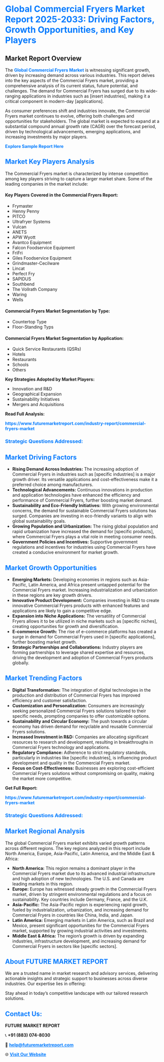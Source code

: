 <h1 style="color: #007BFF;">Global Commercial Fryers Market Report 2025-2033: Driving Factors, Growth Opportunities, and Key Players</h1>

<section id="overview">
<h2>Market Report Overview</h2>
<p>The <a href="https://www.futuremarketreport.com/industry-report/commercial-fryers-market" style="color: #007BFF; text-decoration: none;"><strong>Global Commercial Fryers Market</strong></a> is witnessing significant growth, driven by increasing demand across various industries. This report delves into the key aspects of the Commercial Fryers market, providing a comprehensive analysis of its current status, future potential, and challenges. The demand for Commercial Fryers has surged due to its wide-ranging applications in industries such as [insert industries], making it a critical component in modern-day [applications].</p>
<p>As consumer preferences shift and industries innovate, the Commercial Fryers market continues to evolve, offering both challenges and opportunities for stakeholders. The global market is expected to expand at a substantial compound annual growth rate (CAGR) over the forecast period, driven by technological advancements, emerging applications, and increasing investments by major players.</p>
</section>

<section id="overview">
<p><a href="https://www.futuremarketreport.com/request-sample/reportId=91622" style="color: #007BFF; text-decoration: none;"><strong>Explore Sample Report Here</strong></a></p>
</section>

<section id="key-players">
<h2 style="color: #007BFF;">Market Key Players Analysis</h2>
<p>The Commercial Fryers market is characterized by intense competition among key players striving to capture a larger market share. Some of the leading companies in the market include:</p>
<h4>Key Players Covered in the Commercial Fryers Report:</h4>
<ul><li>Frymaster</li><li>Henny Penny</li><li>PITCO</li><li>Ultrafryer Systems</li><li>Vulcan</li><li>ANETS</li><li>APW Wyott</li><li>Avantco Equipment</li><li>Falcon Foodservice Equipment</li><li>FriFri</li><li>Giles Foodservice Equipment</li><li>Grindmaster-Cecilware</li><li>Lincat</li><li>Perfect Fry</li><li>SAPIDUS</li><li>Southbend</li><li>The Vollrath Company</li><li>Waring</li><li>Wells</li></ul>
<h4>Commercial Fryers Market Segmentation by Type:</h4>
<ul><li>Countertop Type</li><li>Floor-Standing Typs</li></ul>

<h4>Commercial Fryers Market Segmentation by Application:</h4>
<ul><li>Quick Service Restaurants (QSRs)</li><li>Hotels</li><li>Restaurants</li><li>Schools</li><li>Others</li></ul>
<p><strong>Key Strategies Adopted by Market Players:</strong></p>
<ul>
<li>Innovation and R&D</li>
<li>Geographical Expansion</li>
<li>Sustainability Initiatives</li>
<li>Mergers and Acquisitions</li>
</ul>
</section>

<section>
<p><strong>Read Full Analysis: </strong></p><a href="https://www.futuremarketreport.com/industry-report/commercial-fryers-market" style="color: #007BFF; text-decoration: none;"><strong>https://www.futuremarketreport.com/industry-report/commercial-fryers-market</strong></a>
<h3 style="color: #007BFF;">Strategic Questions Addressed:</h3>
</section>

<section id="driving-factors">
<h2 style="color: #007BFF;">Market Driving Factors</h2>
<ul>
<li><strong>Rising Demand Across Industries:</strong> The increasing adoption of Commercial Fryers in industries such as [specific industries] is a major growth driver. Its versatile applications and cost-effectiveness make it a preferred choice among manufacturers.</li>
<li><strong>Technological Advancements:</strong> Continuous innovations in production and application technologies have enhanced the efficiency and performance of Commercial Fryers, further boosting market demand.</li>
<li><strong>Sustainability and Eco-Friendly Initiatives:</strong> With growing environmental concerns, the demand for sustainable Commercial Fryers solutions has surged. Companies are investing in eco-friendly variants to align with global sustainability goals.</li>
<li><strong>Growing Population and Urbanization:</strong> The rising global population and rapid urbanization have increased the demand for [specific products], where Commercial Fryers plays a vital role in meeting consumer needs.</li>
<li><strong>Government Policies and Incentives:</strong> Supportive government regulations and incentives for industries using Commercial Fryers have created a conducive environment for market growth.</li>
</ul>
</section>

<section id="growth-opportunities">
<h2 style="color: #007BFF;">Market Growth Opportunities</h2>
<ul>
<li><strong>Emerging Markets:</strong> Developing economies in regions such as Asia-Pacific, Latin America, and Africa present untapped potential for the Commercial Fryers market. Increasing industrialization and urbanization in these regions are key growth drivers.</li>
<li><strong>Innovative Product Development:</strong> Companies investing in R&D to create innovative Commercial Fryers products with enhanced features and applications are likely to gain a competitive edge.</li>
<li><strong>Expansion into Niche Applications:</strong> The versatility of Commercial Fryers allows it to be utilized in niche markets such as [specific niches], creating opportunities for growth and diversification.</li>
<li><strong>E-commerce Growth:</strong> The rise of e-commerce platforms has created a surge in demand for Commercial Fryers used in [specific applications], further boosting market growth.</li>
<li><strong>Strategic Partnerships and Collaborations:</strong> Industry players are forming partnerships to leverage shared expertise and resources, driving the development and adoption of Commercial Fryers products globally.</li>
</ul>
</section>

<section id="trending-factors">
<h2 style="color: #007BFF;">Market Trending Factors</h2>
<ul>
<li><strong>Digital Transformation:</strong> The integration of digital technologies in the production and distribution of Commercial Fryers has improved efficiency and customer satisfaction.</li>
<li><strong>Customization and Personalization:</strong> Consumers are increasingly seeking personalized Commercial Fryers solutions tailored to their specific needs, prompting companies to offer customizable options.</li>
<li><strong>Sustainability and Circular Economy:</strong> The push towards a circular economy has driven demand for recyclable and reusable Commercial Fryers solutions.</li>
<li><strong>Increased Investment in R&D:</strong> Companies are allocating significant resources to research and development, resulting in breakthroughs in Commercial Fryers technology and applications.</li>
<li><strong>Regulatory Compliance:</strong> Adherence to strict regulatory standards, particularly in industries like [specific industries], is influencing product development and quality in the Commercial Fryers market.</li>
<li><strong>Focus on Cost-Effectiveness:</strong> Businesses are exploring cost-efficient Commercial Fryers solutions without compromising on quality, making the market more competitive.</li>
</ul>
</section>

<section>
<p><strong>Get Full Report: </strong></p><a href="https://www.futuremarketreport.com/industry-report/commercial-fryers-market" style="color: #007BFF; text-decoration: none;"><strong>https://www.futuremarketreport.com/industry-report/commercial-fryers-market</strong></a>
<h3 style="color: #007BFF;">Strategic Questions Addressed:</h3>
</section>


<section id="regional-analysis">
<h2 style="color: #007BFF;">Market Regional Analysis</h2>
<p>The global Commercial Fryers market exhibits varied growth patterns across different regions. The key regions analyzed in this report include North America, Europe, Asia-Pacific, Latin America, and the Middle East & Africa:</p>
<ul>
<li><strong>North America:</strong> This region remains a dominant player in the Commercial Fryers market due to its advanced industrial infrastructure and high adoption of new technologies. The U.S. and Canada are leading markets in this region.</li>
<li><strong>Europe:</strong> Europe has witnessed steady growth in the Commercial Fryers market, driven by stringent environmental regulations and a focus on sustainability. Key countries include Germany, France, and the U.K.</li>
<li><strong>Asia-Pacific:</strong> The Asia-Pacific region is experiencing rapid growth, fueled by industrialization, urbanization, and increasing demand for Commercial Fryers in countries like China, India, and Japan.</li>
<li><strong>Latin America:</strong> Emerging markets in Latin America, such as Brazil and Mexico, present significant opportunities for the Commercial Fryers market, supported by growing industrial activities and investments.</li>
<li><strong>Middle East & Africa:</strong> The region’s growth is driven by expanding industries, infrastructure development, and increasing demand for Commercial Fryers in sectors like [specific sectors].</li>
</ul>
</section>

<footer>
<h2 style="color: #007BFF;">About FUTURE MARKET REPORT</h2>
<p>We are a trusted name in market research and advisory services, delivering actionable insights and strategic support to businesses across diverse industries. Our expertise lies in offering:</p>

<p>Stay ahead in today’s competitive landscape with our tailored research solutions.</p>

<h2 style="color: #007BFF;">Contact Us:</h2>
<p><strong>FUTURE MARKET REPORT</strong></p>
<p>📞 <strong>+91 (883) 074-8030</strong></p>
<p>📧 <strong><a href="mailto:help@futuremarketreport.com" style="color: #007BFF;">help@futuremarketreport.com</a></strong></p>
<p>🌐 <strong><a href="https://www.futuremarketreport.com/" style="color: #007BFF;">Visit Our Website</a></strong></p>
</footer>